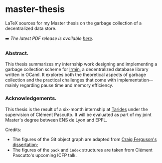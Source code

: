 # master-thesis

LaTeX sources for my Master thesis on the garbage collection of a decentralized data store.

➡️ *The latest PDF release is available [here](https://github.com/liautaud/master-thesis/releases/latest/download/liautaud-master-thesis.pdf)*.


### Abstract.

This thesis summarizes my internship work designing and implementing a garbage collection scheme for [Irmin](https://irmin.org/), a decentralized database library written in OCaml. It explores both the theoretical aspects of garbage collection and the practical challenges that come with implementation--mainly regarding pause time and memory efficiency.

### Acknowledgements.

This thesis is the result of a six-month internship at [Tarides](https://tarides.com/) under the supervision of Clément Pascutto.
It will be evaluated as part of my joint Master's degree between ENS de Lyon and EPFL.

Credits:
- The figures of the Git object graph are adapted from [Craig Ferguson's dissertation](https://github.com/CraigFe/git-store-diagram/);
- The figures of the `pack` and `index` structures are taken from Clément Pascutto's upcoming ICFP talk.
